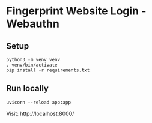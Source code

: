 # Fingerprint Website Login - Webauthn

## Setup


```
python3 -m venv venv
. venv/bin/activate
pip install -r requirements.txt
```
## Run locally
```
uvicorn --reload app:app
```

Visit: http://localhost:8000/
